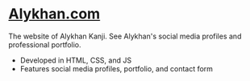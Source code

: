 # [Alykhan.com](http://alykhan.com)

The website of Alykhan Kanji. See Alykhan's social media profiles and professional portfolio.

* Developed in HTML, CSS, and JS
* Features social media profiles, portfolio, and contact form
